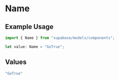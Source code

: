 # Name

## Example Usage

```typescript
import { Name } from "supabase/models/components";

let value: Name = "GoTrue";
```

## Values

```typescript
"GoTrue"
```